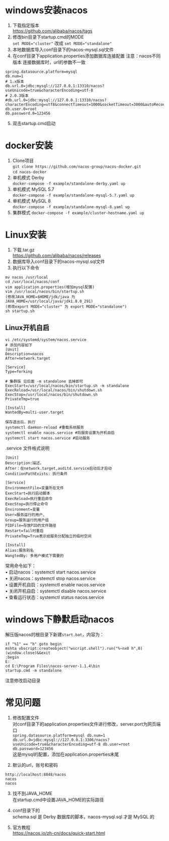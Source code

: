 # windows安装nacos
1. 下载指定版本  
https://github.com/alibaba/nacos/tags
2. 修改bin目录下startup.cmd的MODE  
`set MODE="cluster"`
改成
`set MODE="standalone"`  
3. 本地数据库导入conf目录下的nacos-mysql.sql文件
4. 在conf目录下application.properties添加数据库连接配置
注意：nacos不同版本 连接数据库时，url的参数不一致
```
spring.datasource.platform=mysql
db.num=1
# 1.x版本
db.url.0=jdbc:mysql://127.0.0.1:13310/nacos?useUnicode=true&characterEncoding=utf-8
# 2.0.3版本
#db.url.0=jdbc:mysql://127.0.0.1:13310/nacos?characterEncoding=utf8&connectTimeout=1000&socketTimeout=3000&autoReconnect=true&useUnicode=true&useSSL=false&serverTimezone=UTC
db.user.0=root
db.password.0=123456
```
5. 双击startup.cmd启动  

# docker安装  
1. Clone项目  
`git clone https://github.com/nacos-group/nacos-docker.git`  
`cd nacos-docker`  
2. 单机模式 Derby  
`docker-compose -f example/standalone-derby.yaml up`
3. 单机模式 MySQL 5.7  
`docker-compose -f example/standalone-mysql-5.7.yaml up`   
4. 单机模式 MySQL 8  
`docker-compose -f example/standalone-mysql-8.yaml up`  
5. 集群模式
`docker-compose -f example/cluster-hostname.yaml up`

# Linux安装  
1. 下载.tar.gz  
https://github.com/alibaba/nacos/releases  
2. 数据库导入conf目录下的nacos-mysql.sql文件
3. 执行以下命令
```
mv nacos /usr/local  
cd /usr/local/nacos/conf  
vim application.properties(增加mysql配置)
vim /usr/local/nacos/bin/startup.sh
(修改JAVA_HOME=$HOME/jdk/java 为 JAVA_HOME=/usr/local/java/jdk1.8.0_291)
(修改export MODE="cluster" 为 export MODE="standalone")
sh startup.sh
```
## Linux开机自启
```
vi /etc/systemd/system/nacos.service
# 添加内容如下
[Unit]
Description=nacos
After=network.target

[Service]
Type=forking

# 集群版 见后面 -m standalone 去掉即可
ExecStart=/usr/local/nacos/bin/startup.sh -m standalone
ExecReload=/usr/local/nacos/bin/shutdown.sh
ExecStop=/usr/local/nacos/bin/shutdown.sh
PrivateTmp=true

[Install]
WantedBy=multi-user.target

保存退出后，执行
systemctl daemon-reload #重载系统服务
systemctl enable nacos.service #将服务设置为开机自启
systemctl start nacos.service #启动服务
```
.service 文件格式说明
```
[Unit]
Description:描述，
After：在network.target,auditd.service启动后才启动
ConditionPathExists: 执行条件

[Service]
EnvironmentFile=变量所在文件
ExecStart=执行启动脚本
ExecReload=执行重启命令
ExecStop=执行停止命令
Environment=变量
User=服务运行的用户,
Group=服务运行的用户组
PIDFile=存放PID的文件路径
Restart=fail时重启
PrivateTmp=True表示给服务分配独立的临时空间

[Install]
Alias:服务别名
WangtedBy: 多用户模式下需要的
```
常用命令如下：  
• 启动nacos：systemctl start nacos.service  
• 关闭nacos：systemctl stop nacos.service  
• 设置开机自启：systemctl enable nacos.service  
• 关闭开机自启：systemctl disable nacos.service  
• 查看运行状态：systemctl status nacos.service  

# windows下静默启动nacos
解压版nacos的根目录下新建`start.bat`，内容为：  
```@echo off  
if "%1" == "h" goto begin  
mshta vbscript:createobject("wscript.shell").run("%~nx0 h",0)(window.close)&&exit  
:begin  
E:  
cd E:\Program Files\nacos-server-1.1.4\bin  
startup.cmd -m standalone  
```
注意修改启动目录

# 常见问题
1. 修改配置文件  
对conf目录下的application.properties文件进行修改，server.port为网页端口  
`spring.datasource.platform=mysql
db.num=1
db.url.0=jdbc:mysql://127.0.0.1:3306/nacos?useUnicode=true&characterEncoding=utf-8
db.user=root
db.password=123456`  
这是mysql的配置，添加在application.properties末尾

2. 默认的url，账号和密码  
  ```  
  http://localhost:8848/nacos  
  nacos  
  nacos  
  ```  

3. 找不到JAVA_HOME  
在startup.cmd中设置JAVA_HOME的实际路径  

4. conf目录下的  
schema.sql 是 Derby 数据库的脚本，nacos-mysql.sql 才是 MySQL 的  

5. 官方教程  
https://nacos.io/zh-cn/docs/quick-start.html
